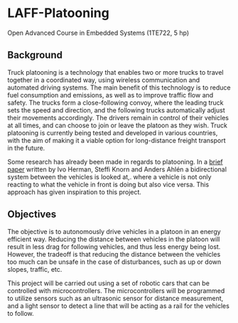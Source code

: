 # LAFF-Platooning
Open Advanced Course in Embedded Systems (1TE722, 5 hp)

## Background
Truck platooning is a technology that enables two or more trucks to travel together in a coordinated way, using wireless communication and automated driving systems. The main benefit of this technology is to reduce fuel consumption and emissions, as well as to improve traffic flow and safety. The trucks form a close-following convoy, where the leading truck sets the speed and direction, and the following trucks automatically adjust their movements accordingly. The drivers remain in control of their vehicles at all times, and can choose to join or leave the platoon as they wish. Truck platooning is currently being tested and developed in various countries, with the aim of making it a viable option for long-distance freight transport in the future.

Some research has already been made in regards to platooning. In a [brief paper](https://www.sciencedirect.com/science/article/abs/pii/S0005109817301838) written by Ivo Herman, Steffi Knorn and Anders Ahlén a bidirectional system between the vehicles is looked at,. where a vehicle is not only reacting to what the vehicle in front is doing but also vice versa. This approach has given inspiration to this project.

## Objectives

The objective is to autonomously drive vehicles in a platoon in an energy efficient way. Reducing the distance between vehicles in the platoon will result in less drag for following vehicles, and thus less energy being lost. However, the tradeoff is that reducing the distance between the vehicles too much can be unsafe in the case of disturbances, such as up or down slopes, traffic, etc.

This project will be carried out using a set of robotic cars that can be controlled with microcontrollers. The microcontrollers will be programmed to utilize sensors such as an ultrasonic sensor for distance measurement, and a light sensor to detect a line that will be acting as a rail for the vehicles to follow.

